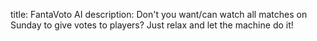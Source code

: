 title: FantaVoto AI
description: Don't you want/can watch all matches on Sunday to give votes to players? Just relax and let the machine do it!